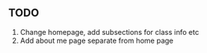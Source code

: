 ## TODO
1. Change homepage, add subsections for class info etc
2. Add about me page separate from home page
